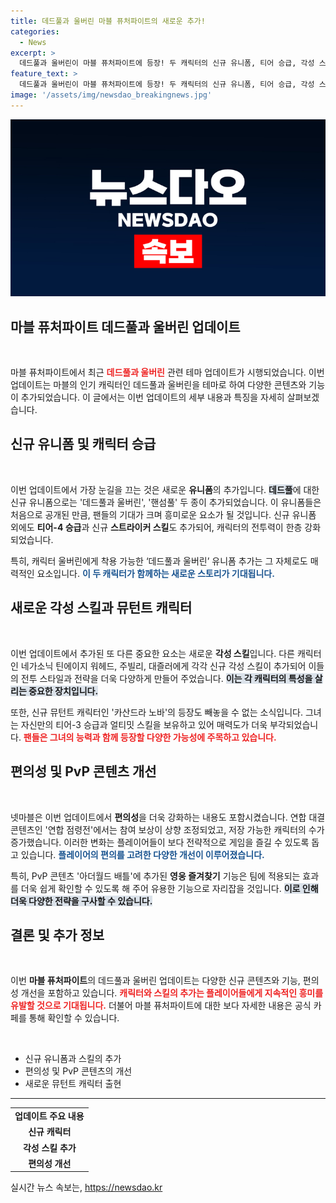 ```yaml
---
title: 데드풀과 울버린 마블 퓨처파이트의 새로운 추가!
categories:
  - News
excerpt: >
  데드풀과 울버린이 마블 퓨처파이트에 등장! 두 캐릭터의 신규 유니폼, 티어 승급, 각성 스킬이 추가되며, PvP 기능도 개선. 놓치지 마세요!
feature_text: >
  데드풀과 울버린이 마블 퓨처파이트에 등장! 두 캐릭터의 신규 유니폼, 티어 승급, 각성 스킬이 추가되며, PvP 기능도 개선. 놓치지 마세요!
image: '/assets/img/newsdao_breakingnews.jpg'
---
```


<p><img src="/assets/img/newsdao_breakingnews.jpg" alt="pcversion 속보" /></p>

<h2 data-ke-size="size26">마블 퓨처파이트 데드풀과 울버린 업데이트</h2>

<p data-ke-size="size16">&nbsp;</p>

<p>마블 퓨처파이트에서 최근 <b><span style="color: #ee2323;">데드풀과 울버린</span></b> 관련 테마 업데이트가 시행되었습니다. 이번 업데이트는 마블의 인기 캐릭터인 데드풀과 울버린을 테마로 하여 다양한 콘텐츠와 기능이 추가되었습니다. 이 글에서는 이번 업데이트의 세부 내용과 특징을 자세히 살펴보겠습니다.</p>

<h2 data-ke-size="size26">신규 유니폼 및 캐릭터 승급</h2>

<p data-ke-size="size16">&nbsp;</p>

<p>이번 업데이트에서 가장 눈길을 끄는 것은 새로운 <b>유니폼</b>의 추가입니다. <b><span style="background-color: #21538527;">데드풀</span></b>에 대한 신규 유니폼으로는 '데드풀과 울버린', '핸섬풀' 두 종이 추가되었습니다. 이 유니폼들은 처음으로 공개된 만큼, 팬들의 기대가 크며 흥미로운 요소가 될 것입니다. 신규 유니폼 외에도 <b>티어-4 승급</b>과 신규 <b>스트라이커 스킬</b>도 추가되어, 캐릭터의 전투력이 한층 강화되었습니다. </p>

<p>특히, 캐릭터 울버린에게 착용 가능한 ‘데드풀과 울버린’ 유니폼 추가는 그 자체로도 매력적인 요소입니다. <b><span style="color: #1a5490;">이 두 캐릭터가 함께하는 새로운 스토리가 기대됩니다.</span></b></p>

<h2 data-ke-size="size26">새로운 각성 스킬과 뮤턴트 캐릭터</h2>

<p data-ke-size="size16">&nbsp;</p>

<p>이번 업데이트에서 추가된 또 다른 중요한 요소는 새로운 <b>각성 스킬</b>입니다. 다른 캐릭터인 네가소닉 틴에이지 워헤드, 주빌리, 대즐러에게 각각 신규 각성 스킬이 추가되어 이들의 전투 스타일과 전략을 더욱 다양하게 만들어 주었습니다. <b><span style="background-color: #21538527;">이는 각 캐릭터의 특성을 살리는 중요한 장치입니다.</span></b></p>

<p>또한, 신규 뮤턴트 캐릭터인 '카산드라 노바'의 등장도 빼놓을 수 없는 소식입니다. 그녀는 자신만의 티어-3 승급과 얼티밋 스킬을 보유하고 있어 매력도가 더욱 부각되었습니다. <b><span style="color: #ee2323;">팬들은 그녀의 능력과 함께 등장할 다양한 가능성에 주목하고 있습니다.</span></b></p>

<h2 data-ke-size="size26">편의성 및 PvP 콘텐츠 개선</h2>

<p data-ke-size="size16">&nbsp;</p>

<p>넷마블은 이번 업데이트에서 <b>편의성</b>을 더욱 강화하는 내용도 포함시켰습니다. 연합 대결 콘텐츠인 '연합 점령전'에서는 참여 보상이 상향 조정되었고, 저장 가능한 캐릭터의 수가 증가했습니다. 이러한 변화는 플레이어들이 보다 전략적으로 게임을 즐길 수 있도록 돕고 있습니다. <b><span style="color: #1a5490;">플레이어의 편의를 고려한 다양한 개선이 이루어졌습니다.</span></b></p>

<p>특히, PvP 콘텐츠 '아더월드 배틀'에 추가된 <b>영웅 즐겨찾기</b> 기능은 팀에 적용되는 효과를 더욱 쉽게 확인할 수 있도록 해 주어 유용한 기능으로 자리잡을 것입니다. <b><span style="background-color: #21538527;">이로 인해 더욱 다양한 전략을 구사할 수 있습니다.</span></b></p>

<h2 data-ke-size="size26">결론 및 추가 정보</h2>

<p data-ke-size="size16">&nbsp;</p>

<p>이번 <b>마블 퓨처파이트</b>의 데드풀과 울버린 업데이트는 다양한 신규 콘텐츠와 기능, 편의성 개선을 포함하고 있습니다. <b><span style="color: #ee2323;">캐릭터와 스킬의 추가는 플레이어들에게 지속적인 흥미를 유발할 것으로 기대됩니다.</span></b> 더불어 마블 퓨처파이트에 대한 보다 자세한 내용은 공식 카페를 통해 확인할 수 있습니다.</p>

<p data-ke-size="size16">&nbsp;</p>

<ul>
    <li>신규 유니폼과 스킬의 추가</li>
    <li>편의성 및 PvP 콘텐츠의 개선</li>
    <li>새로운 뮤턴트 캐릭터 출현</li>
</ul>

<hr>

<table>
    <tr>
        <td style="text-align: center; height: 17px;"><b>업데이트 주요 내용</b></td>
    </tr>
    <tr>
        <td style="text-align: center; height: 17px;"><b>신규 캐릭터</b></td>
    </tr>
    <tr>
        <td style="text-align: center; height: 17px;"><b>각성 스킬 추가</b></td>
    </tr>
    <tr>
        <td style="text-align: center; height: 17px;"><b>편의성 개선</b></td>
    </tr>
</table>
실시간 뉴스 속보는, <a href="https://newsdao.kr" rel="dofollow">https://newsdao.kr</a>


